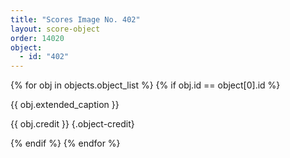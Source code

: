 ```yaml
---
title: "Scores Image No. 402"
layout: score-object
order: 14020
object:
  - id: "402"
---
```


{% for obj in objects.object_list %}
{% if obj.id == object[0].id %}

{{ obj.extended_caption }}

{{ obj.credit }} {.object-credit}

{% endif %}
{% endfor %}
